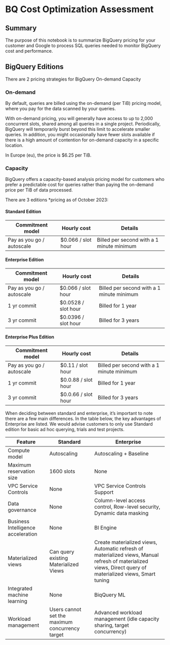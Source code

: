 # BQ Cost Optimization Assessment

## Summary
The purpose of this notebook is to summarize BigQuery pricing for your customer and Google to process SQL queries needed to monitor BigQuery cost and performance.

## BigQuery Editions
There are 2 pricing strategies for BigQuery
On-demand
Capacity

### On-demand
By default, queries are billed using the on-demand (per TiB) pricing model, where you pay for the data scanned by your queries.

With on-demand pricing, you will generally have access to up to 2,000 concurrent slots, shared among all queries in a single project. Periodically, BigQuery will temporarily burst beyond this limit to accelerate smaller queries. In addition, you might occasionally have fewer slots available if there is a high amount of contention for on-demand capacity in a specific location.

In Europe (eu), the price is $6.25 per TiB.

### Capacity
BigQuery offers a capacity-based analysis pricing model for customers who prefer a predictable cost for queries rather than paying the on-demand price per TiB of data processed.

There are 3 editions *pricing as of October 2023:

#### Standard Edition
| Commitment model | Hourly cost | Details |
| - | - | - |
| Pay as you go / autoscale | \$0.066 / slot hour | Billed per second with a 1 minute minimum |

#### Enterprise Edition
Commitment model | Hourly cost | Details |
| - | - | - |
| Pay as you go / autoscale | \$0.066 / slot hour | Billed per second with a 1 minute minimum |
| 1 yr commit | \$0.0528 / slot hour | Billed for 1 year |
| 3 yr commit | \$0.0396 / slot hour | Billed for 3 years |

#### Enterprise Plus Edition
Commitment model | Hourly cost | Details |
| - | - | - |
| Pay as you go / autoscale | \$0.11 / slot hour | Billed per second with a 1 minute minimum |
| 1 yr commit | \$0.0.88 / slot hour | Billed for 1 year |
| 3 yr commit | \$0.0.66 / slot hour | Billed for 3 years |

When deciding between standard and enterprise, it’s important to note there are a few main differences. In the table below, the key advantages of Enterprise are listed. We would advise customers to only use Standard edition for basic ad hoc querying, trials and test projects.



Feature | Standard | Enterprise |
| - | - | - |
| Compute model | Autoscaling | Autoscaling + Baseline |
| Maximum reservation size | 1600 slots | None |
| VPC Service Controls | None | VPC Service Controls Support |
| Data governance	| None | Column-level access control, Row-level security, Dynamic data masking |
| Business Intelligence acceleration | None | BI Engine |
| Materialized views | Can query existing Materialized Views | Create materialized views, Automatic refresh of materialized views, Manual refresh of materialized views, Direct query of materialized views, Smart tuning |
| Integrated machine learning | None | BiqQuery ML |
| Workload management | Users cannot set the maximum concurrency target | Advanced workload management (idle capacity sharing, target concurrency) |# bq_cost_optimization_assessment

